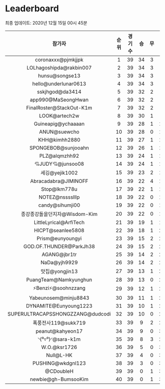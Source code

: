 # Leaderboard
최종 업데이트: 2020년 12월 15일 00시 45분




| 참가자 | 순위 | 경기수 | 승 | 무 | 패 | 승점 |
|:---:|:---:|:---:|:---:|:---:|:---:|:---:|
| coronaxxx@pjmkjjpk | 1 | 39 | 34 | 3 | 2 | 105 |
| LOLhagoshipda@rakbin007 | 2 | 39 | 34 | 3 | 2 | 105 |
| hunsu@songse13 | 3 | 39 | 34 | 3 | 2 | 105 |
| hello@underlunar0613 | 4 | 39 | 34 | 3 | 2 | 105 |
| sskjhgod@da3414 | 5 | 39 | 32 | 2 | 5 | 98 |
| app990@MaSeongHwan | 6 | 39 | 32 | 2 | 5 | 98 |
| FinalRoster@StackOut-K1m | 7 | 39 | 32 | 2 | 5 | 98 |
| LOOK@artech2w | 8 | 39 | 30 | 1 | 8 | 91 |
| Guineapig@ychaaaan | 9 | 39 | 28 | 1 | 10 | 85 |
| ANUN@suewcho | 10 | 39 | 28 | 0 | 11 | 84 |
| KHH@kimhh2880 | 11 | 39 | 27 | 1 | 11 | 82 |
| SPONGEBOB@sunjooahn | 12 | 39 | 26 | 1 | 12 | 79 |
| PLZ@alqmzhh92 | 13 | 39 | 24 | 1 | 14 | 73 |
| 💘JUDY💘@junsoo08 | 14 | 39 | 24 | 1 | 14 | 73 |
| 세깅@yejik1002 | 15 | 39 | 23 | 2 | 14 | 71 |
| Abracadabra@JIMINOFF | 16 | 39 | 22 | 4 | 13 | 70 |
| Stop@lkm778u | 17 | 39 | 22 | 1 | 16 | 67 |
| NOTEZ@nsssslllp | 18 | 39 | 22 | 0 | 17 | 66 |
| candy@sihumji00 | 19 | 39 | 22 | 0 | 17 | 66 |
| 종강종강돌을던지자@Wisdom-Kim | 20 | 39 | 22 | 0 | 17 | 66 |
| LittleLyrical@ArfiTech | 21 | 39 | 19 | 1 | 19 | 58 |
| HICPT@seanlee5808 | 22 | 39 | 18 | 1 | 20 | 55 |
| Prism@eunyoungyi | 23 | 39 | 15 | 2 | 22 | 47 |
| GOD.OF.THUNDER@ParkJh38 | 24 | 39 | 15 | 2 | 22 | 47 |
| AGANG@jbr1tr | 25 | 39 | 14 | 2 | 23 | 44 |
| NaDa@yjh9929 | 26 | 39 | 14 | 2 | 23 | 44 |
| 맛집@yongjin13 | 27 | 39 | 13 | 1 | 25 | 40 |
| PuangTeam@Namkyunghun | 28 | 39 | 13 | 0 | 26 | 39 |
| ⚡Benzi⚡@soohnzzang | 29 | 39 | 12 | 1 | 26 | 37 |
| Yabeunosem@minju8843 | 30 | 39 | 11 | 1 | 27 | 34 |
| DYNAMITE@Eunyoung1223 | 31 | 39 | 10 | 1 | 28 | 31 |
| SUPERULTRACAPSSHONGZZANG@dudcodi | 32 | 39 | 10 | 0 | 29 | 30 |
| 폭풍전사119@sukk719 | 33 | 39 | 9 | 2 | 28 | 29 |
| peanut@kahyeon17 | 34 | 39 | 9 | 0 | 30 | 27 |
| ◝(⁰▿⁰)◜@sara-k1m | 35 | 39 | 8 | 3 | 28 | 27 |
| W.O.@ksr1726 | 36 | 39 | 5 | 0 | 34 | 15 |
| Null@L-HK | 37 | 39 | 4 | 0 | 35 | 12 |
| PUSHING@wkdgnl123 | 38 | 39 | 3 | 0 | 36 | 9 |
| @CDoubleH | 39 | 39 | 0 | 1 | 38 | 1 |
| newbie@gh-BumsooKim | 40 | 39 | 0 | 1 | 38 | 1 |
